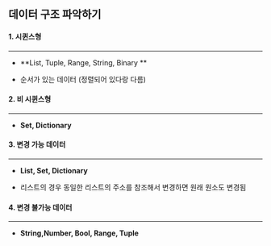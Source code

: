 ## 데이터 구조 파악하기



#### 1. 시퀸스형

-------------------

- **List, Tuple, Range, String, Binary **

- 순서가 있는 데이터 (정렬되어 있다랑 다름)

  

#### 2. 비 시퀸스형

------------------------------

- **Set, Dictionary**



#### 3. 변경 가능 데이터

-----------------------

- **List, Set, Dictionary**

- 리스트의 경우 동일한 리스트의 주소를 참조해서 변경하면 원래 원소도 변경됨



#### 4. 변경 불가능 데이터

----------------------------

- **String,Number, Bool, Range, Tuple**

